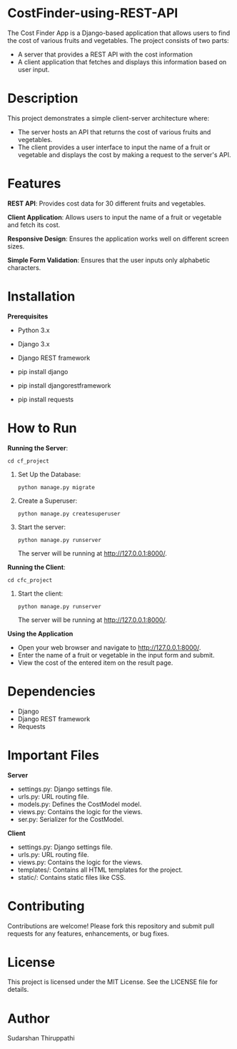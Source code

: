 # CostFinder-using-REST-API

The Cost Finder App is a Django-based application that allows users to find the cost of various fruits and vegetables. 
The project consists of two parts: 
- A server that provides a REST API with the cost information
- A client application that fetches and displays this information based on user input.

# Description

This project demonstrates a simple client-server architecture where:
- The server hosts an API that returns the cost of various fruits and vegetables.
- The client provides a user interface to input the name of a fruit or vegetable and displays the cost by making a request to the server's API.

# Features

**REST API**: Provides cost data for 30 different fruits and vegetables.

**Client Application**: Allows users to input the name of a fruit or vegetable and fetch its cost.

**Responsive Design**: Ensures the application works well on different screen sizes.

**Simple Form Validation**: Ensures that the user inputs only alphabetic characters.


# Installation

**Prerequisites**
- Python 3.x
- Django 3.x
- Django REST framework

- pip install django
- pip install djangorestframework
- pip install requests

# How to Run

**Running the Server**:
    
    cd cf_project
    
1) Set Up the Database:
    ```
    python manage.py migrate
    ```

2) Create a Superuser:
    ```
    python manage.py createsuperuser
    ```
3) Start the server:
   ```
   python manage.py runserver
   ```
   The server will be running at http://127.0.0.1:8000/.

**Running the Client**:

    cd cfc_project
    
1) Start the client:
   ```
   python manage.py runserver
   ```
   The server will be running at http://127.0.0.1:8000/.

**Using the Application**
- Open your web browser and navigate to http://127.0.0.1:8000/.
- Enter the name of a fruit or vegetable in the input form and submit.
- View the cost of the entered item on the result page.

# Dependencies
- Django
- Django REST framework
- Requests

# Important Files

**Server**
- settings.py: Django settings file.
- urls.py: URL routing file.
- models.py: Defines the CostModel model.
- views.py: Contains the logic for the views.
- ser.py: Serializer for the CostModel.

**Client**
- settings.py: Django settings file.
- urls.py: URL routing file.
- views.py: Contains the logic for the views.
- templates/: Contains all HTML templates for the project.
- static/: Contains static files like CSS.

# Contributing
Contributions are welcome! 
Please fork this repository and submit pull requests for any features, enhancements, or bug fixes.

# License
This project is licensed under the MIT License. 
See the LICENSE file for details.

# Author
Sudarshan Thiruppathi



